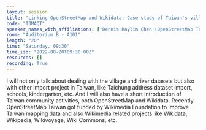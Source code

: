 ```yaml
---
layout: session
title: "Linking OpenStreetMap and Wikidata: Case study of Taiwan's villages and river dataset"
code: "TJMAQT"
speaker_names_with_affiliations: ['Dennis Raylin Chen (OpenStreetMap Taiwan)']
room: "Auditorium B - A101"
length: "20"
time: "Saturday, 09:30"
time_iso: "2022-08-20T09:30:00Z"
resources: []
recording: True
---
```

I will not only talk about dealing with the village and river datasets but also with other import project in Taiwan, like Taichung address dataset import, schools, kindergarten, etc. And I will also have a short introduction of Taiwan community activities, both OpenStreetMap and Wikidata. Recently OpenStreetMap Taiwan got funded by Wikimedia Foundation to improve Taiwan mapping data and also Wikimedia related projects like Wikidata, Wikipedia, Wikivoyage, Wiki Commons, etc.
